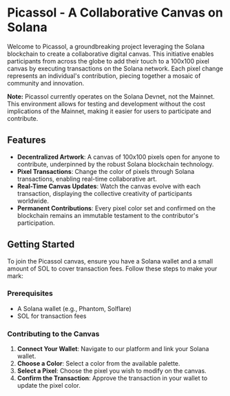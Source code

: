 # Picassol - A Collaborative Canvas on Solana

Welcome to Picassol, a groundbreaking project leveraging the Solana blockchain to create a collaborative digital canvas. This initiative enables participants from across the globe to add their touch to a 100x100 pixel canvas by executing transactions on the Solana network. Each pixel change represents an individual's contribution, piecing together a mosaic of community and innovation.

**Note:** Picassol currently operates on the Solana Devnet, not the Mainnet. This environment allows for testing and development without the cost implications of the Mainnet, making it easier for users to participate and contribute.

## Features

- **Decentralized Artwork**: A canvas of 100x100 pixels open for anyone to contribute, underpinned by the robust Solana blockchain technology.
- **Pixel Transactions**: Change the color of pixels through Solana transactions, enabling real-time collaborative art.
- **Real-Time Canvas Updates**: Watch the canvas evolve with each transaction, displaying the collective creativity of participants worldwide.
- **Permanent Contributions**: Every pixel color set and confirmed on the blockchain remains an immutable testament to the contributor's participation.

## Getting Started

To join the Picassol canvas, ensure you have a Solana wallet and a small amount of SOL to cover transaction fees. Follow these steps to make your mark:

### Prerequisites

- A Solana wallet (e.g., Phantom, Solflare)
- SOL for transaction fees

### Contributing to the Canvas

1. **Connect Your Wallet**: Navigate to our platform and link your Solana wallet.
2. **Choose a Color**: Select a color from the available palette.
3. **Select a Pixel**: Choose the pixel you wish to modify on the canvas.
4. **Confirm the Transaction**: Approve the transaction in your wallet to update the pixel color.
